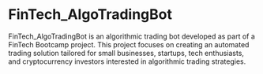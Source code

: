 # FinTech_AlgoTradingBot
FinTech_AlgoTradingBot is an algorithmic trading bot developed as part of a FinTech Bootcamp project. This project focuses on creating an automated trading solution tailored for small businesses, startups, tech enthusiasts, and cryptocurrency investors interested in algorithmic trading strategies.
